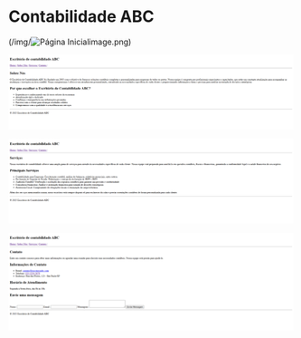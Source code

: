 # Contabilidade ABC

(/img/![Página Inicial](https://)image.png)

![Página Sobre Nós](/img/image-1.png)

![Página de Serviços](/img/image-2.png)

![Página de Contatos](/img/image-3.png)
